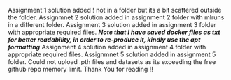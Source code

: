 Assignment 1 solution added ! not in a folder but its a bit scattered outside the folder. 
Assignmnet 2 solution added in assignment 2 folder with mlruns in a different folder. 
Assignment 3 solution added in assignment 3 folder with appropriate required files. ***Note that I have saved docker files as txt for better readability, in order to re-produce it, kindly use the apt formatting***
Assignment 4 solution added in assignment 4 folder with appropriate required files.
Assignmnet 5 solution added in assignment 5 folder. Could not upload .pth files and datasets as its exceeding the free github repo memory limit.
Thank You for reading !!
